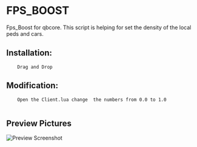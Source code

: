 # FPS_BOOST
Fps_Boost for qbcore. This script is helping for set the density of the local peds and cars.


## Installation:
```
    Drag and Drop
```

## Modification:
```
    Open the Client.lua change  the numbers from 0.0 to 1.0 
    
```
## Preview Pictures
![Preview Screenshot](https://imgur.com/ftw7OQZ.jpeg)
